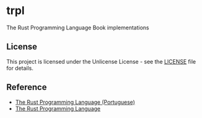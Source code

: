 # trpl

The Rust Programming Language Book implementations

## License

This project is licensed under the Unlicense License - see the [LICENSE](LICENSE) file for details.

## Reference

- [The Rust Programming Language (Portuguese)](https://rust-br.github.io/rust-book-pt-br)
- [The Rust Programming Language](https://doc.rust-lang.org/book/)

